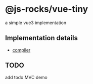 # @js-rocks/vue-tiny

a simple vue3 implementation

## Implementation details

- [compiler](./docs/compiler.md)

## TODO

add todo MVC demo
